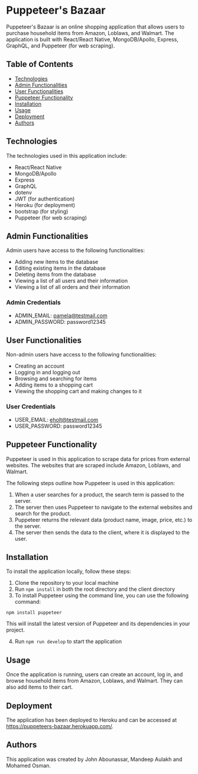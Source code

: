 # Puppeteer's Bazaar

Puppeteer's Bazaar is an online shopping application that allows users to purchase household items from Amazon, Loblaws, and Walmart. The application is built with React/React Native, MongoDB/Apollo, Express, GraphQL, and Puppeteer (for web scraping).

## Table of Contents

- [Technologies](#technologies)
- [Admin Functionalities](#admin-functionalities)
- [User Functionalities](#user-functionalities)
- [Puppeteer Functionality](#puppeteer-functionality)
- [Installation](#installation)
- [Usage](#usage)
- [Deployment](#deployment)
- [Authors](#authors)

## Technologies

The technologies used in this application include:

- React/React Native
- MongoDB/Apollo
- Express
- GraphQL
- dotenv
- JWT (for authentication)
- Heroku (for deployment)
- bootstrap (for styling)
- Puppeteer (for web scraping)

## Admin Functionalities

Admin users have access to the following functionalities:

- Adding new items to the database
- Editing existing items in the database
- Deleting items from the database
- Viewing a list of all users and their information
- Viewing a list of all orders and their information

### Admin Credentials

- ADMIN_EMAIL: pamela@testmail.com
- ADMIN_PASSWORD: password12345

## User Functionalities

Non-admin users have access to the following functionalities:

- Creating an account
- Logging in and logging out
- Browsing and searching for items
- Adding items to a shopping cart
- Viewing the shopping cart and making changes to it

### User Credentials

- USER_EMAIL: eholt@testmail.com
- USER_PASSWORD: password12345

## Puppeteer Functionality

Puppeteer is used in this application to scrape data for prices from external websites. The websites that are scraped include Amazon, Loblaws, and Walmart. 

The following steps outline how Puppeteer is used in this application:

1. When a user searches for a product, the search term is passed to the server.
2. The server then uses Puppeteer to navigate to the external websites and search for the product.
3. Puppeteer returns the relevant data (product name, image, price, etc.) to the server.
4. The server then sends the data to the client, where it is displayed to the user.

## Installation

To install the application locally, follow these steps:

1. Clone the repository to your local machine
2. Run `npm install` in both the root directory and the client directory
3. To install Puppeteer using the command line, you can use the following command:

```npm install puppeteer```

This will install the latest version of Puppeteer and its dependencies in your project.

4. Run `npm run develop` to start the application

## Usage

Once the application is running, users can create an account, log in, and browse household items from Amazon, Loblaws, and Walmart. They can also add items to their cart.

## Deployment

The application has been deployed to Heroku and can be accessed at https://puppeteers-bazaar.herokuapp.com/.

## Authors

This application was created by John Abounassar, Mandeep Aulakh and Mohamed Osman.